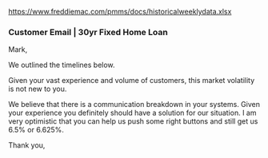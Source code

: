 

https://www.freddiemac.com/pmms/docs/historicalweeklydata.xlsx




### Customer Email | 30yr Fixed Home Loan

Mark,

We outlined the timelines below. 


Given your vast experience and volume of customers, this market volatility is not new to you.

We believe that there is a communication breakdown in your systems. Given your experience you definitely should have a solution for our situation. I am very optimistic that you can help us push some right buttons and still get us 6.5% or 6.625%. 


Thank you,
